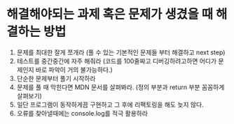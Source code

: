 # 해결해야되는 과제 혹은 문제가 생겼을 때 해결하는 방법

1. 문제를 최대한 잘게 쪼개라 (풀 수 있는 기본적인 문제들 부터 해결하고 next step)
2. 테스트를 중간중간에 자주 해줘라 (코드를 100줄짜고 디버깅하려고하면 어디가 문제인지 바로 파악이 거의 불가능하다.)
3. 단순한 문제부터 풀기 시작하라
4. 문제를 풀 때 막힌다면 MDN 문서를 살펴봐라. (정의 부분과 return 부분 꼼꼼하게 살펴보기)
5. 일단 프로그램이 동작하게끔 구현하고 그 후에 리팩토링을 해도 늦지 않다.
6. 오류를 찾아낼때에는 console.log를 적극 활용하라
